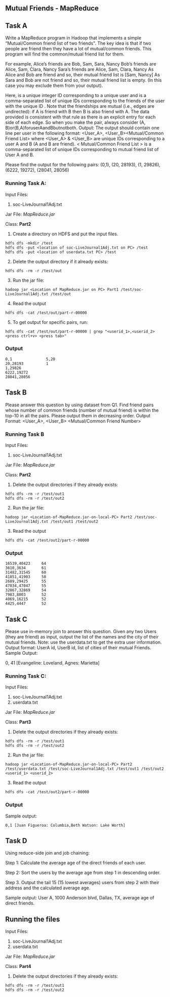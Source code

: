 ## Mutual Friends - MapReduce

## Task A
Write a MapReduce program in Hadoop that implements a simple “Mutual/Common friend list of two friends". The key idea is that if two people are friend then they have a lot of mutual/common friends. This program will find the common/mutual friend list for them.

For example,
Alice’s friends are Bob, Sam, Sara, Nancy Bob’s friends are Alice, Sam, Clara, Nancy Sara’s friends are Alice, Sam, Clara, Nancy
As Alice and Bob are friend and so, their mutual friend list is [Sam, Nancy]
As Sara and Bob are not friend and so, their mutual friend list is empty. (In this case you may exclude them from your output).

Here, <User> is a unique integer ID corresponding to a unique user and <Friends> is a
comma-separated list of unique IDs corresponding to the friends of the user with the unique ID <User>. Note that the friendships are mutual (i.e., edges are undirected): if A is friend with B then B is also friend with A. The data provided is consistent with that rule as there is an explicit entry for each side of each edge. So when you make the pair, always consider (A, B)or(B,A)foruserAandBbutnotboth.
Output: The output should contain one line per user in the following format:
<User_A>, <User_B><TAB><Mutual/Common Friend List>
where <User_A> & <User_B> are unique IDs corresponding to a user A and B (A and B are friend). < Mutual/Common Friend List > is a comma-separated list of unique IDs corresponding to mutual friend list of User A and B.


Please find the output for the following pairs:
(0,1), (20, 28193), (1, 29826), (6222, 19272), (28041, 28056)



### Running Task A: 
Input Files: 
1. soc-LiveJournal1Adj.txt

Jar File: *MapReduce.jar*

Class: **Part2**

1. Create a directory on HDFS and put the input files.
  ```
  hdfs dfs -mkdir /test
  hdfs dfs -put <location of soc-LiveJournal1Adj.txt on PC> /test
  hdfs dfs -put <location of userdata.txt PC> /test
  ```
2. Delete the output directory if it already exists:
```
hdfs dfs -rm -r /test/out
```
3. Run the jar file:
```
hadoop jar <Location of MapReduce.jar on PC> Part1 /test/soc-LiveJournal1Adj.txt /test/out
```
4. Read the output
  ``` 
  hdfs dfs -cat /test/out/part-r-00000
 ```
5. To get output for specific pairs, run:
  ```
  hdfs dfs -cat /test/out/part-r-00000 | grep "<userid_1>,<userid_2> <press ctrl+v> <press tab>"
  ```
  
### Output 
```
0,1               5,20
20,28193          1
1,29826         
6222,19272
28041,28056
```


## Task B
Please answer this question by using dataset from Q1.
Find friend pairs whose number of common friends (number of mutual friend) is within the top-10 in all the pairs. Please
output them in decreasing order.
Output Format:
<User_A>, <User_B> <TAB> <Number of Mutual Friends> <TAB> <Mutual/Common Friend Number>

### Running Task B
Input Files: 
1. soc-LiveJournal1Adj.txt

Jar File: *MapReduce.jar*

Class: **Part2**

1. Delete the output directories if they already exists:
```
hdfs dfs -rm -r /test/out1
hdfs dfs -rm -r /test/out2
```
2. Run the jar file:
```
hadoop jar <Location-of-MapReduce.jar-on-local-PC> Part2 /test/soc-LiveJournal1Adj.txt /test/out1 /test/out2
```
3. Read the output
  ``` 
  hdfs dfs -cat /test/out2/part-r-00000
 ```

### Output  
```
16539,40423     64
3610,3634       61
31482,31545     60
41851,41903     58
2689,29425      55
47034,47047     55
32867,32869     54
7983,8003       52
4069,16215      52
4425,4447       52
```

## Task C
Please use in-memory join to answer this question.
Given any two Users (they are friend) as input, output the list of the names and the city of their mutual friends.
Note: use the userdata.txt to get the extra user information. Output format:
UserA id, UserB id, list of cities of their mutual Friends.
Sample Output:

0, 41 [Evangeline: Loveland, Agnes: Marietta]

### Running Task C:
Input Files: 
1. soc-LiveJournal1Adj.txt
2. userdata.txt

Jar File: *MapReduce.jar*

Class: **Part3**

1. Delete the output directories if they already exists:
```
hdfs dfs -rm -r /test/out1
hdfs dfs -rm -r /test/out2
```
2. Run the jar file:
```
hadoop jar <Location-of-MapReduce.jar-on-local-PC> Part2 /test/userdata.txt /test/soc-LiveJournal1Adj.txt /test/out1 /test/out2 <userid_1> <userid_2>
```
3. Read the output
  ``` 
  hdfs dfs -cat /test/out2/part-r-00000
 ```

### Output 
Sample output:
```
0,1	[Juan Figueroa: Columbia,Beth Watson: Lake Worth]
```

## Task D
Using reduce-side join and job chaining:

Step 1: Calculate the average age of the direct friends of each user.

Step 2: Sort the users by the average age from step 1 in descending order.

Step 3. Output the tail 15 (15 lowest averages) users from step 2 with their address and the
calculated average age.

Sample output:
User A, 1000 Anderson blvd, Dallas, TX, average age of direct friends.

## Running the files
Input Files: 
1. soc-LiveJournal1Adj.txt
2. userdata.txt

Jar File: *MapReduce.jar*

Class: **Part4**

1. Delete the output directories if they already exists:
```
hdfs dfs -rm -r /test/out1
hdfs dfs -rm -r /test/out2
```
